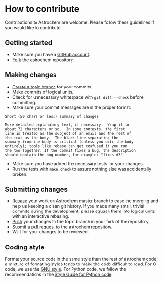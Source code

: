 How to contribute
=================

Contributions to Astrochem are welcome. Please follow these guidelines
if you would like to contribute.

Getting started
---------------

* Make sure you have a [GitHub account](https://github.com/signup/free).
* [Fork](http://guides.github.com/activities/forking/) the astrochem repository.

Making changes
--------------

* [Create a topic branch](http://guides.github.com/introduction/flow/) for
  your commits.
* Make commits of logical units.
* Check for unnecessary whitespace with `git diff --check` before
  committing.
* Make sure your commit messages are in the proper format:

```
Short (50 chars or less) summary of changes

More detailed explanatory text, if necessary.  Wrap it to
about 72 characters or so.  In some contexts, the first
line is treated as the subject of an email and the rest of
the text as the body.  The blank line separating the
summary from the body is critical (unless you omit the body
entirely); tools like rebase can get confused if you run
the two together. If the commit fixes a bug, the description
should contain the bug number, for example: "fixes #3".

```	

* Make sure you have added the necessary tests for your changes.
* Run the tests with `make check` to assure nothing else was
  accidentally broken.

Submitting changes
------------------

* [Rebase](https://help.github.com/articles/about-git-rebase/) your
  work on Astrochem master branch to ease the merging and help us
  keeping a clean git history. If you made many small, trivial commits
  during the development, please
  [squash](http://gitready.com/advanced/2009/02/10/squashing-commits-with-rebase.html)
  them into logical units with an interactive rebasing.
* [Push](https://help.github.com/articles/pushing-to-a-remote/) your
  changes to the topic branch in your fork of the repository.
* Submit a
  [pull request](https://help.github.com/articles/creating-a-pull-request/)
  to the astrochem repository.
* Wait for your changes to be reviewed.

Coding style
------------

Format your source code in the same style than the rest of astrochem
code; a mixture of formating styles tends to make the code difficult
to read. For C code, we use the
[GNU style](http://www.gnu.org/prep/standards/standards.html#Formatting).
For Python code, we follow the recommendations in the
[Style Guide for Python code](http://legacy.python.org/dev/peps/pep-0008/).
